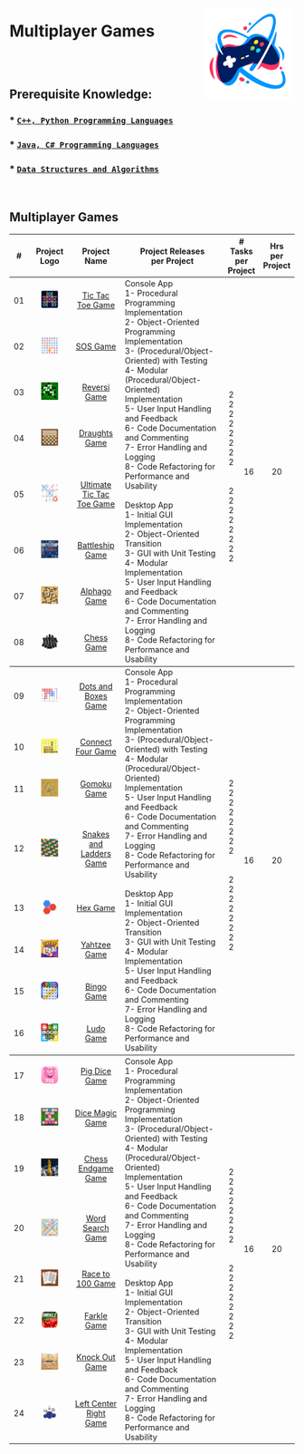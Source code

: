<a href="/multiplayer-games/README.md"><img align="right" width="160" src="/logos/multiplayer-games.png"></img></a>

# Multiplayer Games

<br><br>

## Prerequisite Knowledge: 
### * [`C++, Python Programming Languages`](https://github.com/cs-MohamedAyman/Computer-Science-Trainings/blob/master/cpp-python-programming-languages.md) 
### * [`Java, C# Programming Languages`](https://github.com/cs-MohamedAyman/Computer-Science-Trainings/blob/master/java-csharp-programming-languages.md)
### * [`Data Structures and Algorithms`](https://github.com/cs-MohamedAyman/Computer-Science-Trainings/blob/master/data-structures-and-algorithms.md)

<br>

## Multiplayer Games

<table>
    <thead>
        <tr>
<th width="30px">#</th>
<th width="170px">Project Logo</th>
<th width="150px">Project Name</th>
<th width="450px">Project Releases <br> per Project</th>
<th width="120px" colspan=2># Tasks <br> per Project</th>
<th width="30px">Hrs <br> per Project</th>
        </tr>
    </thead>
    <tbody>
        <tr>
<td align="center">01</td>
<td align="center"><a href="https://github.com/cs-MohamedAyman/Educational-Projects/blob/master/multiplayer-games/tic-tac-toe-game/README.md">
<img width="50%" src="https://github.com/cs-MohamedAyman/Educational-Projects/blob/master/logos/tic-tac-toe-game.png"></img></a></td>
<td align="center"><a href="https://github.com/cs-MohamedAyman/Educational-Projects/blob/master/multiplayer-games/tic-tac-toe-game/README.md">Tic Tac Toe Game</a></td>
<td align="left" rowspan=8>
Console App <br>
1- Procedural Programming Implementation <br>
2- Object-Oriented Programming Implementation <br>
3- (Procedural/Object-Oriented) with Testing <br>
4- Modular (Procedural/Object-Oriented) Implementation <br>
5- User Input Handling and Feedback <br>
6- Code Documentation and Commenting <br>
7- Error Handling and Logging <br>
8- Code Refactoring for Performance and Usability <br>
<br>
Desktop App <br>
1- Initial GUI Implementation <br>
2- Object-Oriented Transition <br>
3- GUI with Unit Testing <br>
4- Modular Implementation <br>
5- User Input Handling and Feedback <br>
6- Code Documentation and Commenting <br>
7- Error Handling and Logging <br>
8- Code Refactoring for Performance and Usability <br>
</td>
<td align="center" rowspan=8>
<br>
2 <br>
2 <br>
2 <br>
2 <br>
2 <br>
2 <br>
2 <br>
2 <br>
<br>
<br>
2 <br>
2 <br>
2 <br>
2 <br>
2 <br>
2 <br>
2 <br>
2 <br>
</td>
<td align="center" rowspan=8>16</td>
<td align="center" rowspan=8>20</td>
        </tr>
        <tr>
<td align="center">02</td>
<td align="center"><a href="https://github.com/cs-MohamedAyman/Educational-Projects/blob/master/multiplayer-games/sos-game/README.md">
<img width="50%" src="https://github.com/cs-MohamedAyman/Educational-Projects/blob/master/logos/sos-game.png"></img></a></td>
<td align="center"><a href="https://github.com/cs-MohamedAyman/Educational-Projects/blob/master/multiplayer-games/sos-game/README.md">SOS Game</a></td>
        </tr>
        <tr>
<td align="center">03</td>
<td align="center"><a href="https://github.com/cs-MohamedAyman/Educational-Projects/blob/master/multiplayer-games/reversi-game/README.md">
<img width="50%" src="https://github.com/cs-MohamedAyman/Educational-Projects/blob/master/logos/reversi-game.png"></img></a></td>
<td align="center"><a href="https://github.com/cs-MohamedAyman/Educational-Projects/blob/master/multiplayer-games/reversi-game/README.md">Reversi Game</a></td>
        </tr>
        <tr>
<td align="center">04</td>
<td align="center"><a href="https://github.com/cs-MohamedAyman/Educational-Projects/blob/master/multiplayer-games/draughts-game/README.md">
<img width="50%" src="https://github.com/cs-MohamedAyman/Educational-Projects/blob/master/logos/draughts-game.png"></img></a></td>
<td align="center"><a href="https://github.com/cs-MohamedAyman/Educational-Projects/blob/master/multiplayer-games/draughts-game/README.md">Draughts Game</a></td>
        </tr>
        <tr>
<td align="center">05</td>
<td align="center"><a href="https://github.com/cs-MohamedAyman/Educational-Projects/blob/master/multiplayer-games/ultimate-tic-tac-toe-game/README.md">
<img width="50%" src="https://github.com/cs-MohamedAyman/Educational-Projects/blob/master/logos/ultimate-tic-tac-toe-game.png"></img></a></td>
<td align="center"><a href="https://github.com/cs-MohamedAyman/Educational-Projects/blob/master/multiplayer-games/ultimate-tic-tac-toe-game/README.md">Ultimate Tic Tac Toe Game</a></td>
        </tr>
        <tr>
<td align="center">06</td>
<td align="center"><a href="https://github.com/cs-MohamedAyman/Educational-Projects/blob/master/multiplayer-games/battleship-game/README.md">
<img width="50%" src="https://github.com/cs-MohamedAyman/Educational-Projects/blob/master/logos/battleship-game.png"></img></a></td>
<td align="center"><a href="https://github.com/cs-MohamedAyman/Educational-Projects/blob/master/multiplayer-games/battleship-game/README.md">Battleship Game</a></td>
        </tr>
        <tr>
<td align="center">07</td>
<td align="center"><a href="https://github.com/cs-MohamedAyman/Educational-Projects/blob/master/multiplayer-games/alphago-game/README.md">
<img width="50%" src="https://github.com/cs-MohamedAyman/Educational-Projects/blob/master/logos/alphago-game.png"></img></a></td>
<td align="center"><a href="https://github.com/cs-MohamedAyman/Educational-Projects/blob/master/multiplayer-games/alphago-game/README.md">Alphago Game</a></td>
        </tr>
        <tr>
<td align="center">08</td>
<td align="center"><a href="https://github.com/cs-MohamedAyman/Educational-Projects/blob/master/multiplayer-games/chess-game/README.md">
<img width="50%" src="https://github.com/cs-MohamedAyman/Educational-Projects/blob/master/logos/chess-game.png"></img></a></td>
<td align="center"><a href="https://github.com/cs-MohamedAyman/Educational-Projects/blob/master/multiplayer-games/chess-game/README.md">Chess Game</a></td>
        </tr>
    </tbody>
    <tbody>
        <tr>
<td align="center">09</td>
<td align="center"><a href="https://github.com/cs-MohamedAyman/Educational-Projects/blob/master/multiplayer-games/dots-and-boxes-game/README.md">
<img width="50%" src="https://github.com/cs-MohamedAyman/Educational-Projects/blob/master/logos/dots-and-boxes-game.png"></img></a></td>
<td align="center"><a href="https://github.com/cs-MohamedAyman/Educational-Projects/blob/master/multiplayer-games/dots-and-boxes-game/README.md">Dots and Boxes Game</a></td>
<td align="left" rowspan=8>
Console App <br>
1- Procedural Programming Implementation <br>
2- Object-Oriented Programming Implementation <br>
3- (Procedural/Object-Oriented) with Testing <br>
4- Modular (Procedural/Object-Oriented) Implementation <br>
5- User Input Handling and Feedback <br>
6- Code Documentation and Commenting <br>
7- Error Handling and Logging <br>
8- Code Refactoring for Performance and Usability <br>
<br>
Desktop App <br>
1- Initial GUI Implementation <br>
2- Object-Oriented Transition <br>
3- GUI with Unit Testing <br>
4- Modular Implementation <br>
5- User Input Handling and Feedback <br>
6- Code Documentation and Commenting <br>
7- Error Handling and Logging <br>
8- Code Refactoring for Performance and Usability <br>
</td>
<td align="center" rowspan=8>
<br>
2 <br>
2 <br>
2 <br>
2 <br>
2 <br>
2 <br>
2 <br>
2 <br>
<br>
<br>
2 <br>
2 <br>
2 <br>
2 <br>
2 <br>
2 <br>
2 <br>
2 <br>
</td>
<td align="center" rowspan=8>16</td>
<td align="center" rowspan=8>20</td>
        </tr>
        <tr>
<td align="center">10</td>
<td align="center"><a href="https://github.com/cs-MohamedAyman/Educational-Projects/blob/master/multiplayer-games/connect-four-game/README.md">
<img width="50%" src="https://github.com/cs-MohamedAyman/Educational-Projects/blob/master/logos/connect-four-game.png"></img></a></td>
<td align="center"><a href="https://github.com/cs-MohamedAyman/Educational-Projects/blob/master/multiplayer-games/connect-four-game/README.md">Connect Four Game</a></td>
        </tr>
        <tr>
<td align="center">11</td>
<td align="center"><a href="https://github.com/cs-MohamedAyman/Educational-Projects/blob/master/multiplayer-games/gomoku-game/README.md">
<img width="50%" src="https://github.com/cs-MohamedAyman/Educational-Projects/blob/master/logos/gomoku-game.png"></img></a></td>
<td align="center"><a href="https://github.com/cs-MohamedAyman/Educational-Projects/blob/master/multiplayer-games/gomoku-game/README.md">Gomoku Game</a></td>
        </tr>
        <tr>
<td align="center">12</td>
<td align="center"><a href="https://github.com/cs-MohamedAyman/Educational-Projects/blob/master/multiplayer-games/snakes-and-ladders-game/README.md">
<img width="50%" src="https://github.com/cs-MohamedAyman/Educational-Projects/blob/master/logos/snakes-and-ladders-game.png"></img></a></td>
<td align="center"><a href="https://github.com/cs-MohamedAyman/Educational-Projects/blob/master/multiplayer-games/snakes-and-ladders-game/README.md">Snakes and Ladders Game</a></td>
        </tr>
        <tr>
<td align="center">13</td>
<td align="center"><a href="https://github.com/cs-MohamedAyman/Educational-Projects/blob/master/multiplayer-games/hex-game/README.md">
<img width="50%" src="https://github.com/cs-MohamedAyman/Educational-Projects/blob/master/logos/hex-game.png"></img></a></td>
<td align="center"><a href="https://github.com/cs-MohamedAyman/Educational-Projects/blob/master/multiplayer-games/hex-game/README.md">Hex Game</a></td>
        </tr>
        <tr>
<td align="center">14</td>
<td align="center"><a href="https://github.com/cs-MohamedAyman/Educational-Projects/blob/master/multiplayer-games/yahtzee-game/README.md">
<img width="50%" src="https://github.com/cs-MohamedAyman/Educational-Projects/blob/master/logos/yahtzee-game.png"></img></a></td>
<td align="center"><a href="https://github.com/cs-MohamedAyman/Educational-Projects/blob/master/multiplayer-games/yahtzee-game/README.md">Yahtzee Game</a></td>
        </tr>
        <tr>
<td align="center">15</td>
<td align="center"><a href="https://github.com/cs-MohamedAyman/Educational-Projects/blob/master/multiplayer-games/bingo-game/README.md">
<img width="50%" src="https://github.com/cs-MohamedAyman/Educational-Projects/blob/master/logos/bingo-game.png"></img></a></td>
<td align="center"><a href="https://github.com/cs-MohamedAyman/Educational-Projects/blob/master/multiplayer-games/bingo-game/README.md">Bingo Game</a></td>
        </tr>
        <tr>
<td align="center">16</td>
<td align="center"><a href="https://github.com/cs-MohamedAyman/Educational-Projects/blob/master/multiplayer-games/ludo-game/README.md">
<img width="50%" src="https://github.com/cs-MohamedAyman/Educational-Projects/blob/master/logos/ludo-game.png"></img></a></td>
<td align="center"><a href="https://github.com/cs-MohamedAyman/Educational-Projects/blob/master/multiplayer-games/ludo-game/README.md">Ludo Game</a></td>
        </tr>
    </tbody>
    <tbody>
        <tr>
<td align="center">17</td>
<td align="center"><a href="https://github.com/cs-MohamedAyman/Educational-Projects/blob/master/multiplayer-games/pig-dice-game/README.md">
<img width="50%" src="https://github.com/cs-MohamedAyman/Educational-Projects/blob/master/logos/pig-dice-game.png"></img></a></td>
<td align="center"><a href="https://github.com/cs-MohamedAyman/Educational-Projects/blob/master/multiplayer-games/pig-dice-game/README.md">Pig Dice Game</a></td>
<td align="left" rowspan=8>
Console App <br>
1- Procedural Programming Implementation <br>
2- Object-Oriented Programming Implementation <br>
3- (Procedural/Object-Oriented) with Testing <br>
4- Modular (Procedural/Object-Oriented) Implementation <br>
5- User Input Handling and Feedback <br>
6- Code Documentation and Commenting <br>
7- Error Handling and Logging <br>
8- Code Refactoring for Performance and Usability <br>
<br>
Desktop App <br>
1- Initial GUI Implementation <br>
2- Object-Oriented Transition <br>
3- GUI with Unit Testing <br>
4- Modular Implementation <br>
5- User Input Handling and Feedback <br>
6- Code Documentation and Commenting <br>
7- Error Handling and Logging <br>
8- Code Refactoring for Performance and Usability <br>
</td>
<td align="center" rowspan=8>
<br>
2 <br>
2 <br>
2 <br>
2 <br>
2 <br>
2 <br>
2 <br>
2 <br>
<br>
<br>
2 <br>
2 <br>
2 <br>
2 <br>
2 <br>
2 <br>
2 <br>
2 <br>
</td>
<td align="center" rowspan=8>16</td>
<td align="center" rowspan=8>20</td>
        </tr>
        <tr>
<td align="center">18</td>
<td align="center"><a href="https://github.com/cs-MohamedAyman/Educational-Projects/blob/master/multiplayer-games/dice-magic-game/README.md">
<img width="50%" src="https://github.com/cs-MohamedAyman/Educational-Projects/blob/master/logos/dice-magic-game.png"></img></a></td>
<td align="center"><a href="https://github.com/cs-MohamedAyman/Educational-Projects/blob/master/multiplayer-games/dice-magic-game/README.md">Dice Magic Game</a></td>
        </tr>
        <tr>
<td align="center">19</td>
<td align="center"><a href="https://github.com/cs-MohamedAyman/Educational-Projects/blob/master/multiplayer-games/chess-endgame-game/README.md">
<img width="50%" src="https://github.com/cs-MohamedAyman/Educational-Projects/blob/master/logos/chess-endgame-game.png"></img></a></td>
<td align="center"><a href="https://github.com/cs-MohamedAyman/Educational-Projects/blob/master/multiplayer-games/chess-endgame-game/README.md">Chess Endgame Game</a></td>
        </tr>
        <tr>
<td align="center">20</td>
<td align="center"><a href="https://github.com/cs-MohamedAyman/Educational-Projects/blob/master/multiplayer-games/word-search-game/README.md">
<img width="50%" src="https://github.com/cs-MohamedAyman/Educational-Projects/blob/master/logos/word-search-game.png"></img></a></td>
<td align="center"><a href="https://github.com/cs-MohamedAyman/Educational-Projects/blob/master/multiplayer-games/word-search-game/README.md">Word Search Game</a></td>
        </tr>
        <tr>
<td align="center">21</td>
<td align="center"><a href="https://github.com/cs-MohamedAyman/Educational-Projects/blob/master/multiplayer-games/race-to-100-game/README.md">
<img width="50%" src="https://github.com/cs-MohamedAyman/Educational-Projects/blob/master/logos/race-to-100-game.png"></img></a></td>
<td align="center"><a href="https://github.com/cs-MohamedAyman/Educational-Projects/blob/master/multiplayer-games/race-to-100-game/README.md">Race to 100 Game</a></td>
        </tr>
        <tr>
<td align="center">22</td>
<td align="center"><a href="https://github.com/cs-MohamedAyman/Educational-Projects/blob/master/multiplayer-games/farkle-game/README.md">
<img width="50%" src="https://github.com/cs-MohamedAyman/Educational-Projects/blob/master/logos/farkle-game.png"></img></a></td>
<td align="center"><a href="https://github.com/cs-MohamedAyman/Educational-Projects/blob/master/multiplayer-games/farkle-game/README.md">Farkle Game</a></td>
        </tr>
        <tr>
<td align="center">23</td>
<td align="center"><a href="https://github.com/cs-MohamedAyman/Educational-Projects/blob/master/multiplayer-games/knock-out-game/README.md">
<img width="50%" src="https://github.com/cs-MohamedAyman/Educational-Projects/blob/master/logos/knock-out-game.png"></img></a></td>
<td align="center"><a href="https://github.com/cs-MohamedAyman/Educational-Projects/blob/master/multiplayer-games/knock-out-game/README.md">Knock Out Game</a></td>
        </tr>
        <tr>
<td align="center">24</td>
<td align="center"><a href="https://github.com/cs-MohamedAyman/Educational-Projects/blob/master/multiplayer-games/left-center-right-game/README.md">
<img width="50%" src="https://github.com/cs-MohamedAyman/Educational-Projects/blob/master/logos/left-center-right-game.png"></img></a></td>
<td align="center"><a href="https://github.com/cs-MohamedAyman/Educational-Projects/blob/master/multiplayer-games/left-center-right-game/README.md">Left Center Right Game</a></td>
        </tr>
    </tbody>
</table>
